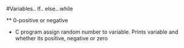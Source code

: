 #Variables.. If.. else...while

** 0-positive or negative 
* C program assign random number to variable. Prints variable and whether its positive, negative or zero


